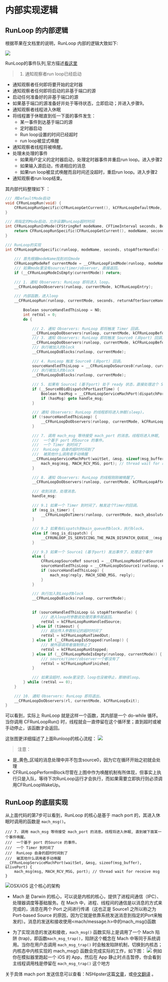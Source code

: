 # 内部实现逻辑

## RunLoop 的内部逻辑

根据苹果在文档里的说明，RunLoop 内部的逻辑大致如下:

![](/assets/runloop5.png)

RunLoop的事件队列,官方描述[看这里](https://developer.apple.com/library/content/documentation/Cocoa/Conceptual/Multithreading/RunLoopManagement/RunLoopManagement.html#//apple_ref/doc/uid/10000057i-CH16-SW23)

>1. 通知观察者run loop已经启动
- 通知观察者任何即将要开始的定时器
- 通知观察者任何即将启动的非基于端口的源
- 启动任何准备好的非基于端口的源
- 如果基于端口的源准备好并处于等待状态，立即启动；并进入步骤9。
- 通知观察者线程进入休眠
- 将线程置于休眠直到任一下面的事件发生：
    - 某一事件到达基于端口的源
    - 定时器启动
    - Run loop设置的时间已经超时
    - run loop被显式唤醒
- 通知观察者线程将被唤醒。
- 处理未处理的事件
    - 如果用户定义的定时器启动，处理定时器事件并重启run loop。进入步骤2
    - 如果输入源启动，传递相应的消息
    - 如果run loop被显式唤醒而且时间还没超时，重启run loop。进入步骤2
- 通知观察者run loop结束。

其内部代码整理如下 ：
```c
/// 用DefaultMode启动
void CFRunLoopRun(void) {
    CFRunLoopRunSpecific(CFRunLoopGetCurrent(), kCFRunLoopDefaultMode, 1.0e10, false);
}
  
/// 用指定的Mode启动，允许设置RunLoop超时时间
int CFRunLoopRunInMode(CFStringRef modeName, CFTimeInterval seconds, Boolean stopAfterHandle) {
    return CFRunLoopRunSpecific(CFRunLoopGetCurrent(), modeName, seconds, returnAfterSourceHandled);
}
  
/// RunLoop的实现
int CFRunLoopRunSpecific(runloop, modeName, seconds, stopAfterHandle) {
     
    /// 首先根据modeName找到对应mode
    CFRunLoopModeRef currentMode = __CFRunLoopFindMode(runloop, modeName, false);
    /// 如果mode里没有source/timer/observer, 直接返回。
    if (__CFRunLoopModeIsEmpty(currentMode)) return;
     
    /// 1. 通知 Observers: RunLoop 即将进入 loop。
    __CFRunLoopDoObservers(runloop, currentMode, kCFRunLoopEntry);
     
    /// 内部函数，进入loop
    __CFRunLoopRun(runloop, currentMode, seconds, returnAfterSourceHandled) {
         
        Boolean sourceHandledThisLoop = NO;
        int retVal = 0;
        do {
  
            /// 2. 通知 Observers: RunLoop 即将触发 Timer 回调。
            __CFRunLoopDoObservers(runloop, currentMode, kCFRunLoopBeforeTimers);
            /// 3. 通知 Observers: RunLoop 即将触发 Source0 (非port) 回调。
            __CFRunLoopDoObservers(runloop, currentMode, kCFRunLoopBeforeSources);
            /// 执行被加入的block
            __CFRunLoopDoBlocks(runloop, currentMode);
             
            /// 4. RunLoop 触发 Source0 (非port) 回调。
            sourceHandledThisLoop = __CFRunLoopDoSources0(runloop, currentMode, stopAfterHandle);
            /// 执行被加入的block
            __CFRunLoopDoBlocks(runloop, currentMode);
  
            /// 5. 如果有 Source1 (基于port) 处于 ready 状态，直接处理这个 Source1 然后跳转去处理消息。
            if (__Source0DidDispatchPortLastTime) {
                Boolean hasMsg = __CFRunLoopServiceMachPort(dispatchPort, &msg)
                if (hasMsg) goto handle_msg;
            }
             
            /// 通知 Observers: RunLoop 的线程即将进入休眠(sleep)。
            if (!sourceHandledThisLoop) {
                __CFRunLoopDoObservers(runloop, currentMode, kCFRunLoopBeforeWaiting);
            }
             
            /// 7. 调用 mach_msg 等待接受 mach_port 的消息。线程将进入休眠, 直到被下面某一个事件唤醒。
            ///  一个基于 port 的Source 的事件。
            ///  一个 Timer 到时间了
            ///  RunLoop 自身的超时时间到了
            ///  被其他什么调用者手动唤醒
            __CFRunLoopServiceMachPort(waitSet, &msg, sizeof(msg_buffer), &livePort) {
                mach_msg(msg, MACH_RCV_MSG, port); // thread wait for receive msg
            }
  
            /// 8. 通知 Observers: RunLoop 的线程刚刚被唤醒了。
            __CFRunLoopDoObservers(runloop, currentMode, kCFRunLoopAfterWaiting);
             
            /// 收到消息，处理消息。
            handle_msg:
  
            /// 9.1 如果一个 Timer 到时间了，触发这个Timer的回调。
            if (msg_is_timer) {
                __CFRunLoopDoTimers(runloop, currentMode, mach_absolute_time())
            } 
  
            /// 9.2 如果有dispatch到main_queue的block，执行block。
            else if (msg_is_dispatch) {
                __CFRUNLOOP_IS_SERVICING_THE_MAIN_DISPATCH_QUEUE__(msg);
            } 
  
            /// 9.3 如果一个 Source1 (基于port) 发出事件了，处理这个事件
            else {
                CFRunLoopSourceRef source1 = __CFRunLoopModeFindSourceForMachPort(runloop, currentMode, livePort);
                sourceHandledThisLoop = __CFRunLoopDoSource1(runloop, currentMode, source1, msg);
                if (sourceHandledThisLoop) {
                    mach_msg(reply, MACH_SEND_MSG, reply);
                }
            }
             
            /// 执行加入到Loop的block
            __CFRunLoopDoBlocks(runloop, currentMode);
             
  
            if (sourceHandledThisLoop && stopAfterHandle) {
                /// 进入loop时参数说处理完事件就返回。
                retVal = kCFRunLoopRunHandledSource;
            } else if (timeout) {
                /// 超出传入参数标记的超时时间了
                retVal = kCFRunLoopRunTimedOut;
            } else if (__CFRunLoopIsStopped(runloop)) {
                /// 被外部调用者强制停止了
                retVal = kCFRunLoopRunStopped;
            } else if (__CFRunLoopModeIsEmpty(runloop, currentMode)) {
                /// source/timer/observer一个都没有了
                retVal = kCFRunLoopRunFinished;
            }
             
            /// 如果没超时，mode里没空，loop也没被停止，那继续loop。
        } while (retVal == 0);
    }
     
    /// 10. 通知 Observers: RunLoop 即将退出。
    __CFRunLoopDoObservers(rl, currentMode, kCFRunLoopExit);
}
```
可以看到，实际上 RunLoop 就是这样一个函数，其内部是一个 do-while 循环。当你调用 CFRunLoopRun() 时，线程就会一直停留在这个循环里；直到超时或被手动停止，该函数才会返回。

这张图更详细描述了上面Runloop的核心流程：
![](/assets/runloop6.png)

>注意：
- 是_黄色_区域的消息处理中并不包含source0，因为它在循环开始之初就会处理
- CFRunLoopPerformBlock尽管在上图中作为唤醒机制有所体现，但事实上执行只是入队，等待下次RunLoop运行才会执行，而如果需要立即执行则必须调用CFRunLoopWakeUp。

## RunLoop 的底层实现
从上面代码的第7步可以看到，RunLoop 的核心是基于 mach port 的，其进入休眠时调用的函数是 `mach_msg()`。

```
/// 7. 调用 mach_msg 等待接受 mach_port 的消息。线程将进入休眠, 直到被下面某一个事件唤醒。
///  一个基于 port 的Source 的事件。
///  一个 Timer 到时间了
///  RunLoop 自身的超时时间到了
///  被其他什么调用者手动唤醒
__CFRunLoopServiceMachPort(waitSet, &msg, sizeof(msg_buffer), &livePort) {
    mach_msg(msg, MACH_RCV_MSG, port); // thread wait for receive msg
}
```

![OSX/iOS 这个核心的架构](/assets/runloop7.png)

- Mach 是 Darwin 的核心，可以说是内核的核心，提供了进程间通信（IPC）、处理器调度等基础服务。在 Mach 中，进程、线程间的通信是以消息的方式来完成的，消息在两个 Port 之间进行传递（这也正是 Source1 之所以称之为 Port-based Source 的原因，因为它就是依靠系统发送消息到指定的Port来触发的）。消息的发送和接收使用<mach/message.h>中的mach_msg()函数

- 为了实现消息的发送和接收，`mach_msg()` 函数实际上是调用了一个 Mach 陷阱 (trap)，即函数`mach_msg_trap()`，陷阱这个概念在 Mach 中等同于系统调用。当你在用户态调用 `mach_msg_trap()` 时会触发陷阱机制，切换到内核态；内核态中内核实现的 mach_msg() 函数会完成实际的工作，如下图：
![](/assets/runloop8.png)
例如你在模拟器里跑起一个 iOS 的 App，然后在 App 静止时点击暂停，你会看到主线程调用栈是停留在 `mach_msg_trap()` 这个地方


关于具体 mach port 发送信息可以查看：NSHipster这篇[文章](http://nshipster.com/inter-process-communication/)，或[中文翻译](http://segmentfault.com/a/1190000002400329) 。